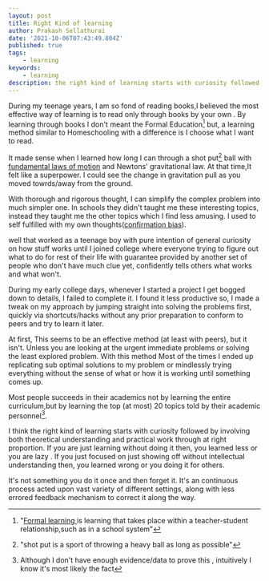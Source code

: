 ```yaml
---
layout: post
title: Right Kind of learning
author: Prakash Sellathurai
date: '2021-10-06T07:43:49.804Z'
published: true
tags:
    - learning
keywords:
    - learning
description: the right kind of learning starts with curiosity followed by involving  both theoretical understanding and practical work through at right proportion
---
```


During my teenage years, I am so fond of reading books,I believed the most effective way of learning is to read only through books by your own . By learning through books I don't meant the Formal Education[^1]	but, a learning method similar to Homeschooling with a difference is I choose what I want to read.

It made sense when I learned  how long I can through a shot put[^2] ball with [fundamental laws of motion](https://www1.grc.nasa.gov/beginners-guide-to-aeronautics/newtons-laws-of-motion/) and Newtons' gravitational law. At that time,It felt like a superpower. I could see the change in gravitation pull as you moved towrds/away from the ground. 

With thorough and rigorous thought, I can simplify the complex problem into much simpler one.  In schools they didn't taught me these interesting topics, instead they taught me the other topics which I find less amusing. I used to self fulfilled with my own thoughts([confirmation bias](https://en.wikipedia.org/wiki/Confirmation_bias)).

well that worked as a teenage boy with pure intention of general curiosity on how stuff works until I joined college where everyone trying to figure out what to do for rest of their life with guarantee provided by another set of people who don't have much clue yet, confidently tells others what works and what won't.

During my early college days, whenever I started a project I get bogged down to details, I failed to complete it. I found it less productive so, I made a tweak on my approach by jumping straight into solving the problems first, quickly via shortcuts/hacks without any prior preparation to conform to peers and try to learn it later.

At first, This seems to be an effective method (at least with peers), but it isn't. Unless you are looking at the urgent immediate problems or solving the least explored problem. With this method Most of the times I ended up replicating sub optimal solutions to my  problem or mindlessly  trying everything without the sense of what or how it is working until something comes up.

Most people succeeds in their academics not by learning the entire curriculum,but by learning the top (at most) 20 topics told by their academic personnel[^3].

I think the right kind of learning starts with curiosity followed by involving  both theoretical understanding and practical work through at right proportion. If you are just learning without doing it then, you learned less or you are lazy . If you just focused on just showing off without intellectual understanding then, you learned wrong or you doing it for others.

It's not something you do it once and then forget it. It's an continuous process acted upon vast variety of different settings, along with less errored feedback mechanism  to correct it along the way. 










[^1]:  "[Formal learning ](https://en.wikipedia.org/wiki/Learning#Formal_learning)is learning that takes place within a teacher-student relationship,such as in a school system"
[^2]:  "shot put is a sport of throwing a heavy ball as long as possible"
[^3]:  Although I don't have enough evidence/data to prove this , intuitively I know it's  most likely the fact

